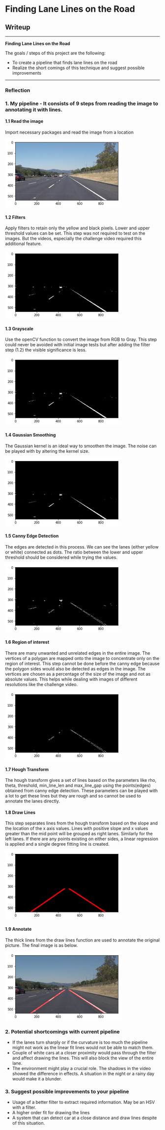 # **Finding Lane Lines on the Road** 

## Writeup

---

**Finding Lane Lines on the Road**

The goals / steps of this project are the following:
* To create a pipeline that finds lane lines on the road
* Realize the short comings of this technique and suggest possible improvements


[//]: # (Image References)

[image1]: ./examples/actual.png "original"
[image2]: ./examples/yellow_black_filter.png "filtered"
[image3]: ./examples/gray.png "grayscale"
[image4]: ./examples/gaussian_smooth.png "gaussian kernel smoothing"
[image5]: ./examples/canny.png "canny edge detection"
[image6]: ./examples/roi.png "region of interest"
[image7]: ./examples/draw_lines.png "draw lines"
[image8]: ./examples/annotated.png "annotated"

---

### Reflection

### 1. My pipeline - It consists of 9 steps from reading the image to annotating it with lines.

#### 1.1 Read the image

Import necessary packages and read the image from a location

![alt text][image1]

#### 1.2 Filters

Apply filters to retain only the yellow and black pixels. Lower and upper threshold values can be set. This step was not required to test on the images. But the videos, especially the challenge video required this additional feature.

![alt text][image2]

#### 1.3 Grayscale

Use the openCV function to convert the image from RGB to Gray. This step could never be avoided with initial image tests but after adding the filter step (1.2) the visible significance is less.

![alt text][image3]

#### 1.4 Gaussian Smoothing

The Gaussian kernel is an ideal way to smoothen the image. The noise can be played with by altering the kernel size.

![alt text][image4]

#### 1.5 Canny Edge Detection

The edges are detected in this process. We can see the lanes (either yellow or white) connected as dots. The ratio between the lower and upper threshold should be considered while trying the values.

![alt text][image5]

#### 1.6 Region of interest

There are many unwanted and unrelated edges in the entire image. The vertices of a polygan are mapped onto the image to concentrate only on the region of interest. This step cannot be done before the canny edge because the polygon sides would also be detected as edges in the image. The vertices are chosen as a percentage of the size of the image and not as absolute values. This helps while dealing with images of different resolutions like the challenge video.

![alt text][image6]

#### 1.7 Hough Transform

The hough transform gives a set of lines based on the parameters like rho, theta, threshold, min_line_len and max_line_gap using the points(edges) obtained from canny edge detection. These parameters can be played with a lot to get these lines but they are rough and so cannot be used to annotate the lanes directly.

#### 1.8 Draw Lines

This step separates lines from the hough transform based on the slope and the location of the x axis values. Lines with positive slope and x values greater than the mid point will be grouped as right lanes. Similarly for the left lanes. If there are any points existing on either sides, a linear regression is applied and a single degree fitting line is created. 

![alt text][image7]

#### 1.9 Annotate

The thick lines from the draw lines function are used to annotate the original picture. The final image is as below.

![alt text][image8]



### 2. Potential shortcomings with current pipeline

* If the lanes turn sharply or if the curvature is too much the pipeline might not work as the linear fit lines would not be able to match them.
* Couple of white cars at a closer proximity would pass through the filter and affect drawing the lines. This will also block the view of the entire lane.
* The environment might play a crucial role. The shadows in the video showed the difference in effects. A situation in the night or a rainy day would make it a blunder.  



### 3. Suggest possible improvements to your pipeline

* Usage of a better filter to extract required information. May be an HSV with a filter.
* A higher order fit for drawing the lines
* A system that can detect car at a close distance and draw lines despite of this situation. 
